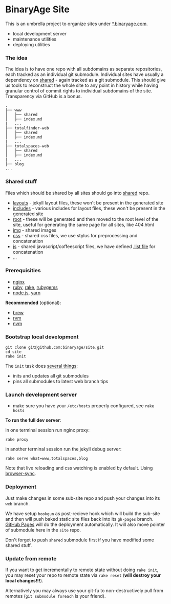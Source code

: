# BinaryAge Site

This is an umbrella project to organize sites under [*.binaryage.com](http://www.binaryage.com).

  * local development server
  * maintenance utilities
  * deploying utilities

### The idea

The idea is to have one repo with all subdomains as separate repositories, each tracked as an individual git submodule. 
Individual sites have usually a dependency on [shared](/binaryage/shared) - again tracked as a git submodule. 
This should give us tools to reconstruct the whole site to any point in history while having granular control of commit 
rights to individual subdomains of the site. Transparency via GitHub is a bonus.

    .
    ├── www
    │   ├── shared
    │   ├── index.md
    |   ...
    ├── totalfinder-web
    │   ├── shared
    │   ├── index.md
    |   ...
    ├── totalspaces-web
    │   ├── shared
    │   ├── index.md
    |   ...
    ├── blog
    ...

### Shared stuff

Files which should be shared by all sites should go into [shared](/binaryage/shared) repo.

  * [layouts](https://github.com/binaryage/shared/tree/master/layouts) - jekyll layout files, these won't be present in the 
  generated site
  * [includes](https://github.com/binaryage/shared/tree/master/includes) - various includes for layout files, these won't be 
  present in the generated site
  * [root](https://github.com/binaryage/shared/tree/master/root) - these will be generated and then moved to the 
  root level of the site, useful for generating the same page for all sites, like 404.html
  * [img](https://github.com/binaryage/shared/tree/master/img) - shared images
  * [css](https://github.com/binaryage/shared/tree/master/css) - shared css files, we use stylus for preprocessing and 
  concatenation
  * [js](https://github.com/binaryage/shared/tree/master/js) - shared javascript/coffeescript files, we have defined 
  [.list file](https://github.com/binaryage/shared/blob/master/js/code.list) for concatenation
  * ...

### Prerequisities

  * [nginx](http://nginx.org)
  * [ruby](http://www.ruby-lang.org), [rake](http://rake.rubyforge.org), [rubygems](http://rubygems.org)
  * [node.js](http://nodejs.org), [yarn](https://yarnpkg.com)

**Recommended** (optional):

  * [brew](http://mxcl.github.com/homebrew)
  * [rvm](http://beginrescueend.com)
  * [nvm](https://github.com/creationix/nvm)

### Bootstrap local development

    git clone git@github.com:binaryage/site.git
    cd site
    rake init

The `init` task does [several things](https://github.com/binaryage/site/blob/master/rakefile):

  * inits and updates all git submodules
  * pins all submodules to latest web branch tips

### Launch development server

  * make sure you have your `/etc/hosts` properly configured, see `rake hosts`

**To run the full dev server**:

in one terminal session run nginx proxy:

    rake proxy

in another terminal session run the jekyll debug server:

    rake serve what=www,totalspaces,blog

Note that live reloading and css watching is enabled by default. Using [browser-sync](https://browsersync.io).

### Deployment

Just make changes in some sub-site repo and push your changes into its `web` branch.

We have setup `hookgun` as post-recieve hook which will build the sub-site and then will push baked static site files back 
into its `gh-pages` branch. [GitHub Pages](//pages.github.com) will do the deployment automatically. It will also move 
pointer of submodule here in the `site` repo.

Don't forget to push `shared` submodule first if you have modified some shared stuff.

### Update from remote

If you want to get incrementally to remote state without doing `rake init`, you may reset your repo to remote state via 
`rake reset` (**will destroy your local changes!!!**).

Alternatively you may always use your git-fu to non-destructively pull from remotes (`git submodule foreach` is your friend).
